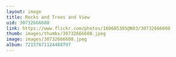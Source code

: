 ```yaml
---
layout: image
title: Rocks and Trees and View
uid: 30732666608
link: https://www.flickr.com/photos/160685305@N03/30732666608
thumb: images/thumbs/30732666608.jpeg
image: images/30732666608.jpeg
album: 72157671124488797
---
```


